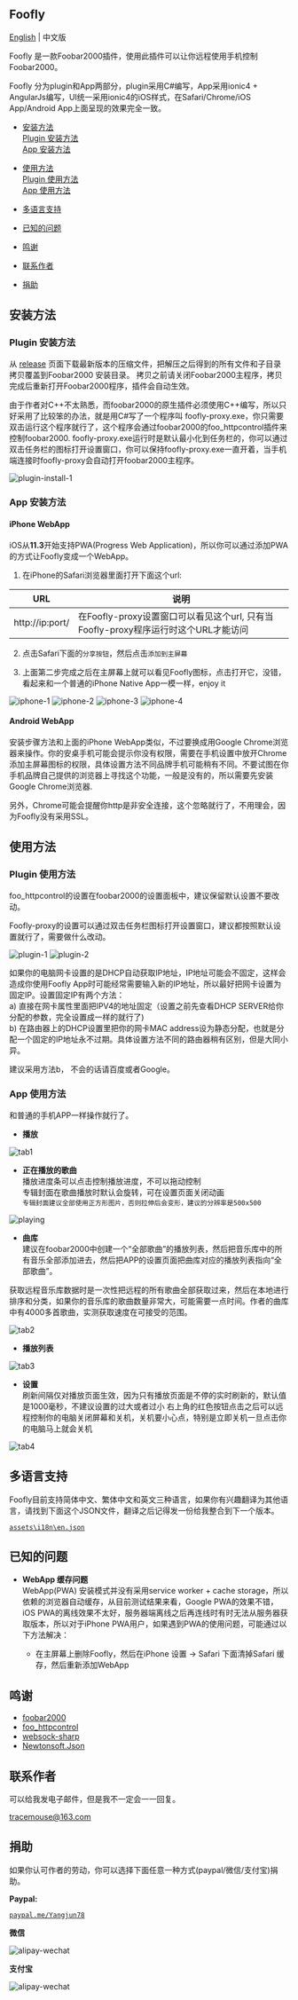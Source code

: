## Foofly ##

[English](README.md) | 中文版

Foofly 是一款Foobar2000插件，使用此插件可以让你远程使用手机控制Foobar2000。

Foofly 分为plugin和App两部分，plugin采用C#编写，App采用ionic4 + AngularJs编写，UI统一采用ionic4的iOS样式，在Safari/Chrome/iOS App/Android App上面呈现的效果完全一致。

- [安装方法](#安装方法)  
  [Plugin 安装方法](#Plugin-安装方法)  
  [App 安装方法](#App-安装方法)   

- [使用方法](#使用方法)   
  [Plugin 使用方法](#Plugin-使用方法)  
  [App 使用方法](#App-使用方法)   

- [多语言支持](#多语言支持)

- [已知的问题](#已知的问题)

- [鸣谢](#鸣谢)

- [联系作者](#联系作者)

- [捐助](#捐助)

## 安装方法 ##

### Plugin 安装方法 ###

从 [release](https://github.com/tracemouse/Foofly/releases) 页面下载最新版本的压缩文件，把解压之后得到的所有文件和子目录拷贝覆盖到Foobar2000 安装目录。 拷贝之前请关闭Foobar2000主程序，拷贝完成后重新打开Foobar2000程序，插件会自动生效。  

由于作者对C++不太熟悉，而foobar2000的原生插件必须使用C++编写，所以只好采用了比较笨的办法，就是用C#写了一个程序叫 foofly-proxy.exe，你只需要双击运行这个程序就行了，这个程序会通过foobar2000的foo_httpcontrol插件来控制foobar2000.  foofly-proxy.exe运行时是默认最小化到任务栏的，你可以通过双击任务栏的图标打开设置窗口，你可以保持foofly-proxy.exe一直开着，当手机端连接时foofly-proxy会自动打开foobar2000主程序。

![plugin-install-1](https://tracemouse.github.io/Foofly/assets/img/plugin-install.jpg)

### App 安装方法 ###

#### iPhone WebApp ####

iOS从**11.3**开始支持PWA(Progress Web Application)，所以你可以通过添加PWA的方式让Foofly变成一个WebApp。  
 
1) 在iPhone的Safari浏览器里面打开下面这个url:

URL  | 说明
 ---- | -----  
http://ip:port/  |  在Foofly-proxy设置窗口可以看见这个url, 只有当Foofly-proxy程序运行时这个URL才能访问

2) 点击Safari下面的`分享按钮`，然后点击`添加到主屏幕`

3) 上面第二步完成之后在主屏幕上就可以看见Foofly图标，点击打开它，没错，看起来和一个普通的iPhone Native App一模一样，enjoy it

![iphone-1](https://tracemouse.github.io/Foobar2000Fly/docs/iphone-1.png)
![iphone-2](https://tracemouse.github.io/Foobar2000Fly/docs/iphone-2.png)
![iphone-3](https://tracemouse.github.io/Foobar2000Fly/docs/iphone-3.png)
![iphone-4](https://tracemouse.github.io/Foobar2000Fly/docs/iphone-4.png)

#### Android WebApp ####

安装步骤方法和上面的iPhone WebApp类似，不过要换成用Google Chrome浏览器来操作。你的安桌手机可能会提示你没有权限，需要在手机设置中放开Chrome添加主屏幕图标的权限，具体设置方法不同品牌手机可能稍有不同。不要试图在你手机品牌自己提供的浏览器上寻找这个功能，一般是没有的，所以需要先安装Google Chrome浏览器.  

另外，Chrome可能会提醒你http是非安全连接，这个忽略就行了，不用理会，因为Foofly没有采用SSL。


## 使用方法 ##

### Plugin 使用方法 ###

foo_httpcontrol的设置在foobar2000的设置面板中，建议保留默认设置不要改动。

Foofly-proxy的设置可以通过双击任务栏图标打开设置窗口，建议都按照默认设置就行了，需要做什么改动。

![plugin-1](https://tracemouse.github.io/Foofly/assets/img/foo_httpcontrol.jpg)
![plugin-2](https://tracemouse.github.io/Foofly/assets/img/foofly-proxy.jpg)

如果你的电脑网卡设置的是DHCP自动获取IP地址，IP地址可能会不固定，这样会造成你使用Foofly App时可能经常需要输入新的IP地址，所以最好把网卡设置为固定IP。设置固定IP有两个方法：  
a) 直接在网卡属性里面把IPV4的地址固定（设置之前先查看DHCP SERVER给你分配的参数，完全设置成一样的就行了)   
b) 在路由器上的DHCP设置里把你的网卡MAC address设为静态分配，也就是分配一个固定的IP地址永不过期。具体设置方法不同的路由器稍有区别，但是大同小异。  

建议采用方法b， 不会的话请百度或者Google。


### App 使用方法 ###
和普通的手机APP一样操作就行了。


- **播放**    

![tab1](https://tracemouse.github.io/Foofly/assets/img/tab1.jpg)


- **正在播放的歌曲**    
播放进度条可以点击控制播放进度，不可以拖动控制  
专辑封面在歌曲播放时默认会旋转，可在设置页面关闭动画  
`专辑封面建议全部使用正方形图片，否则拉伸后会变形，建议的分辨率是500x500`

![playing](https://tracemouse.github.io/Foofly/assets/img/playing.jpg)


- **曲库**    
建议在foobar2000中创建一个“全部歌曲”的播放列表，然后把音乐库中的所有音乐全部添加进去，然后把APP的设置页面把曲库对应的播放列表指向“全部歌曲”。

获取远程音乐库数据时是一次性把远程的所有歌曲全部获取过来，然后在本地进行排序和分类，如果你的音乐库的歌曲数量非常大，可能需要一点时间。作者的曲库中有4000多首歌曲，实测获取速度在可接受的范围。  

![tab2](https://tracemouse.github.io/Foofly/assets/img/tab2.jpg)


- **播放列表**        

![tab3](https://tracemouse.github.io/Foofly/assets/img/tab3.jpg)


- **设置**  
刷新间隔仅对播放页面生效，因为只有播放页面是不停的实时刷新的，默认值是1000毫秒，不建议设置的过大或者过小 
右上角的红色按钮点击之后可以远程控制你的电脑关闭屏幕和关机，关机要小心点，特别是立即关机一旦点击你的电脑马上就会关机

![tab4](https://tracemouse.github.io/Foofly/assets/img/tab4.jpg)


## 多语言支持 ##

Foofly目前支持简体中文、繁体中文和英文三种语言，如果你有兴趣翻译为其他语言，请找到下面这个JSON文件，翻译之后记得发一份给我整合到下一个版本。

[`assets\i18n\en.json`](https://tracemouse.github.io/Foofly/assets/i18n/en.json)

## 已知的问题 ##

- **WebApp 缓存问题**  
WebApp(PWA) 安装模式并没有采用service worker + cache storage，所以依赖的浏览器自动缓存，从目前测试结果来看，Google PWA的效果不错，iOS PWA的离线效果不太好，服务器端离线之后再连线时有时无法从服务器获取版本，所以对于iPhone PWA用户，如果遇到PWA的使用问题，可能通过以下方法解决：

   - 在主屏幕上删除Foofly，然后在iPhone 设置 -> Safari 下面清掉Safari 缓存，然后重新添加WebApp


## 鸣谢 ##

- [foobar2000](http://www.foobar2000.org/) 
- [foo_httpcontrol](http://wiki.hydrogenaud.io/index.php?title=Foobar2000:Components_0.9/HTTP_Control_(foo_httpcontrol))
- [websock-sharp](https://github.com/sta/websocket-sharp)
- [Newtonsoft.Json](https://github.com/JamesNK/Newtonsoft.Json)


## 联系作者 ##

可以给我发电子邮件，但是我不一定会一一回复。  

<tracemouse@163.com>

## 捐助 ##

如果你认可作者的劳动，你可以选择下面任意一种方式(paypal/微信/支付宝)捐助。

**Paypal:**  

[`paypal.me/Yangjun78`](https://paypal.me/Yangjun78)

**微信**

![alipay-wechat](https://tracemouse.github.io/Foofly/assets/img/wechat.png)

**支付宝**

![alipay-wechat](https://tracemouse.github.io/Foofly/assets/img/alipay.png)